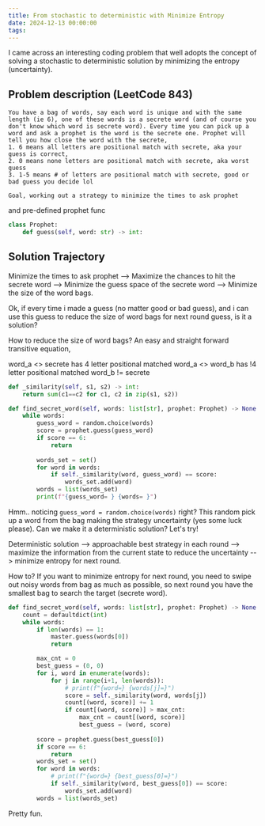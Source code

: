 ```yaml
---
title: From stochastic to deterministic with Minimize Entropy
date: 2024-12-13 00:00:00
tags:
---
```


I came across an interesting coding problem that well adopts the concept of solving a stochastic to deterministic solution by minimizing the entropy (uncertainty).

## Problem description (LeetCode 843)
```
You have a bag of words, say each word is unique and with the same length (ie 6), one of these words is a secrete word (and of course you don't know which word is secrete word). Every time you can pick up a word and ask a prophet is the word is the secrete one. Prophet will tell you how close the word with the secrete, 
1. 6 means all letters are positional match with secrete, aka your guess is correct, 
2. 0 means none letters are positional match with secrete, aka worst guess
3. 1-5 means # of letters are positional match with secrete, good or bad guess you decide lol

Goal, working out a strategy to minimize the times to ask prophet
```
and pre-defined prophet func
```python
class Prophet:
    def guess(self, word: str) -> int:
```

## Solution Trajectory

Minimize the times to ask prophet --> Maximize the chances to hit the secrete word --> Minimize the guess space of the secrete word --> Minimize the size of the word bags.

Ok, if every time i made a guess (no matter good or bad guess), and i can use this guess to reduce the size of word bags for next round guess, is it a solution?

How to reduce the size of word bags? An easy and straight forward transitive equation,

word_a <> secrete has 4 letter positional matched
word_a <> word_b has !4 letter positional matched
word_b != secrete

```python
def _similarity(self, s1, s2) -> int:
    return sum(c1==c2 for c1, c2 in zip(s1, s2))

def find_secret_word(self, words: list[str], prophet: Prophet) -> None:
    while words:
        guess_word = random.choice(words)
        score = prophet.guess(guess_word)
        if score == 6:
            return
        
        words_set = set()
        for word in words:
            if self._similarity(word, guess_word) == score:
                words_set.add(word)
        words = list(words_set)
        print(f"{guess_word= } {words= }")
```

Hmm.. noticing `guess_word = random.choice(words)` right? This random pick up a word from the bag making the strategy uncertainty (yes some luck please). Can we make it a deterministic solution? Let's try!

Deterministic solution --> approachable best strategy in each round --> maximize the information from the current state to reduce the uncertainty --> minimize entropy for next round.

How to? If you want to minimize entropy for next round, you need to swipe out noisy words from bag as much as possible, so next round you have the smallest bag to search the target (secrete word).

```python
def find_secret_word(self, words: list[str], prophet: Prophet) -> None:
    count = defaultdict(int)
    while words:
        if len(words) == 1:
            master.guess(words[0])
            return

        max_cnt = 0
        best_guess = (0, 0)
        for i, word in enumerate(words):
            for j in range(i+1, len(words)):
                # print(f"{word=} {words[j]=}")
                score = self._similarity(word, words[j])
                count[(word, score)] += 1
                if count[(word, score)] > max_cnt:
                    max_cnt = count[(word, score)]
                    best_guess = (word, score)
        
        score = prophet.guess(best_guess[0])
        if score == 6:
            return
        words_set = set()
        for word in words:
            # print(f"{word=} {best_guess[0]=}")
            if self._similarity(word, best_guess[0]) == score:
                words_set.add(word)
        words = list(words_set)
```

Pretty fun.


